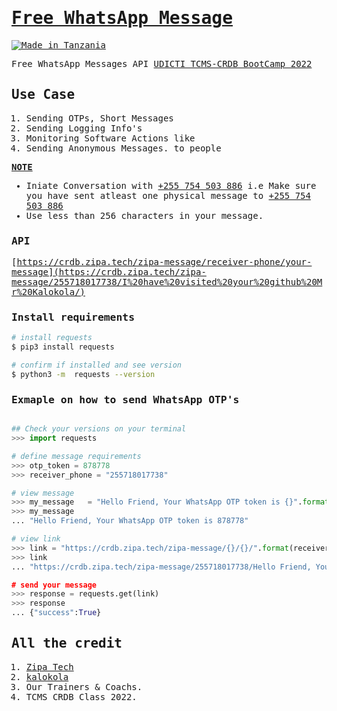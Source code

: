 <samp>

# [Free WhatsApp Message](https://pypi.org/project/heyoo/)

[![Made in Tanzania](https://img.shields.io/badge/made%20in-tanzania-008751.svg?style=flat-square)](https://github.com/Tanzania-Developers-Community/made-in-tanzania)

Free WhatsApp Messages API [UDICTI TCMS-CRDB BootCamp 2022](https://udicti.udsm.ac.tz/)


## Use Case

1. Sending OTPs, Short Messages
2. Sending Logging Info's
3. Monitoring Software Actions like 
4. Sending Anonymous Messages. to people


[**NOTE**]()

- Iniate Conversation with [+255 754 503 886](https://wa.me/255754503886/) i.e Make sure you have sent atleast one physical message to [+255 754 503 886](https://wa.me/255754503886/)
- Use less than 256 characters in your message.


### API
[https://crdb.zipa.tech/zipa-message/receiver-phone/your-message](https://crdb.zipa.tech/zipa-message/255718017738/I%20have%20visited%20your%20github%20Mr%20Kalokola/)

### Install requirements
```bash
# install requests
$ pip3 install requests

# confirm if installed and see version
$ python3 -m  requests --version
```

### Exmaple on how to send WhatsApp OTP's
```python

## Check your versions on your terminal
>>> import requests

# define message requirements
>>> otp_token = 878778
>>> receiver_phone = "255718017738"

# view message
>>> my_message   = "Hello Friend, Your WhatsApp OTP token is {}".format(otp_token)
>>> my_message
... "Hello Friend, Your WhatsApp OTP token is 878778"

# view link
>>> link = "https://crdb.zipa.tech/zipa-message/{}/{}/".format(receiver_phone, my_message)
>>> link
... "https://crdb.zipa.tech/zipa-message/255718017738/Hello Friend, Your WhatsApp OTP token is 878778

# send your message
>>> response = requests.get(link)
>>> response
... {"success":True}
```

## All the credit

1. [Zipa Tech](https://github.com/zipa-tech)
2. [kalokola](https://github.com/kalokola)
3. Our Trainers & Coachs.
4. TCMS CRDB Class 2022.
</samp>